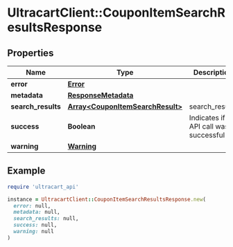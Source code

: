# UltracartClient::CouponItemSearchResultsResponse

## Properties

| Name | Type | Description | Notes |
| ---- | ---- | ----------- | ----- |
| **error** | [**Error**](Error.md) |  | [optional] |
| **metadata** | [**ResponseMetadata**](ResponseMetadata.md) |  | [optional] |
| **search_results** | [**Array&lt;CouponItemSearchResult&gt;**](CouponItemSearchResult.md) | search_results | [optional] |
| **success** | **Boolean** | Indicates if API call was successful | [optional] |
| **warning** | [**Warning**](Warning.md) |  | [optional] |

## Example

```ruby
require 'ultracart_api'

instance = UltracartClient::CouponItemSearchResultsResponse.new(
  error: null,
  metadata: null,
  search_results: null,
  success: null,
  warning: null
)
```


